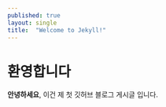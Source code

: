 ```yaml
---
published: true
layout: single
title:  "Welcome to Jekyll!"
---
```


# 환영합니다

**안녕하세요**, 이건 제 첫 깃허브 블로그 게시글 입니다.
